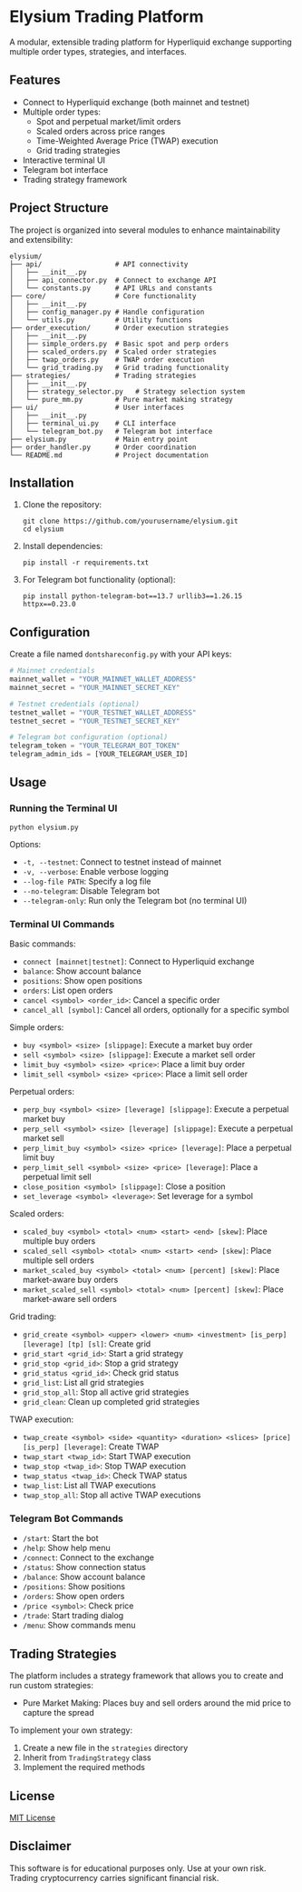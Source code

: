 # Elysium Trading Platform

A modular, extensible trading platform for Hyperliquid exchange supporting multiple order types, strategies, and interfaces.

## Features

- Connect to Hyperliquid exchange (both mainnet and testnet)
- Multiple order types:
  - Spot and perpetual market/limit orders
  - Scaled orders across price ranges
  - Time-Weighted Average Price (TWAP) execution
  - Grid trading strategies
- Interactive terminal UI
- Telegram bot interface
- Trading strategy framework

## Project Structure

The project is organized into several modules to enhance maintainability and extensibility:

```
elysium/
├── api/                  # API connectivity
│   ├── __init__.py
│   ├── api_connector.py  # Connect to exchange API
│   └── constants.py      # API URLs and constants
├── core/                 # Core functionality
│   ├── __init__.py
│   ├── config_manager.py # Handle configuration
│   └── utils.py          # Utility functions
├── order_execution/      # Order execution strategies
│   ├── __init__.py
│   ├── simple_orders.py  # Basic spot and perp orders
│   ├── scaled_orders.py  # Scaled order strategies
│   ├── twap_orders.py    # TWAP order execution
│   └── grid_trading.py   # Grid trading functionality
├── strategies/           # Trading strategies
│   ├── __init__.py
│   ├── strategy_selector.py   # Strategy selection system
│   └── pure_mm.py        # Pure market making strategy
├── ui/                   # User interfaces
│   ├── __init__.py
│   ├── terminal_ui.py    # CLI interface
│   └── telegram_bot.py   # Telegram bot interface
├── elysium.py            # Main entry point
├── order_handler.py      # Order coordination
└── README.md             # Project documentation
```

## Installation

1. Clone the repository:
   ```
   git clone https://github.com/yourusername/elysium.git
   cd elysium
   ```

2. Install dependencies:
   ```
   pip install -r requirements.txt
   ```

3. For Telegram bot functionality (optional):
   ```
   pip install python-telegram-bot==13.7 urllib3==1.26.15 httpx==0.23.0
   ```

## Configuration

Create a file named `dontshareconfig.py` with your API keys:

```python
# Mainnet credentials
mainnet_wallet = "YOUR_MAINNET_WALLET_ADDRESS"
mainnet_secret = "YOUR_MAINNET_SECRET_KEY"

# Testnet credentials (optional)
testnet_wallet = "YOUR_TESTNET_WALLET_ADDRESS"
testnet_secret = "YOUR_TESTNET_SECRET_KEY"

# Telegram bot configuration (optional)
telegram_token = "YOUR_TELEGRAM_BOT_TOKEN"
telegram_admin_ids = [YOUR_TELEGRAM_USER_ID]
```

## Usage

### Running the Terminal UI

```
python elysium.py
```

Options:
- `-t, --testnet`: Connect to testnet instead of mainnet
- `-v, --verbose`: Enable verbose logging
- `--log-file PATH`: Specify a log file
- `--no-telegram`: Disable Telegram bot
- `--telegram-only`: Run only the Telegram bot (no terminal UI)

### Terminal UI Commands

Basic commands:
- `connect [mainnet|testnet]`: Connect to Hyperliquid exchange
- `balance`: Show account balance
- `positions`: Show open positions
- `orders`: List open orders
- `cancel <symbol> <order_id>`: Cancel a specific order
- `cancel_all [symbol]`: Cancel all orders, optionally for a specific symbol

Simple orders:
- `buy <symbol> <size> [slippage]`: Execute a market buy order
- `sell <symbol> <size> [slippage]`: Execute a market sell order
- `limit_buy <symbol> <size> <price>`: Place a limit buy order
- `limit_sell <symbol> <size> <price>`: Place a limit sell order

Perpetual orders:
- `perp_buy <symbol> <size> [leverage] [slippage]`: Execute a perpetual market buy
- `perp_sell <symbol> <size> [leverage] [slippage]`: Execute a perpetual market sell
- `perp_limit_buy <symbol> <size> <price> [leverage]`: Place a perpetual limit buy
- `perp_limit_sell <symbol> <size> <price> [leverage]`: Place a perpetual limit sell
- `close_position <symbol> [slippage]`: Close a position
- `set_leverage <symbol> <leverage>`: Set leverage for a symbol

Scaled orders:
- `scaled_buy <symbol> <total> <num> <start> <end> [skew]`: Place multiple buy orders
- `scaled_sell <symbol> <total> <num> <start> <end> [skew]`: Place multiple sell orders
- `market_scaled_buy <symbol> <total> <num> [percent] [skew]`: Place market-aware buy orders
- `market_scaled_sell <symbol> <total> <num> [percent] [skew]`: Place market-aware sell orders

Grid trading:
- `grid_create <symbol> <upper> <lower> <num> <investment> [is_perp] [leverage] [tp] [sl]`: Create grid
- `grid_start <grid_id>`: Start a grid strategy
- `grid_stop <grid_id>`: Stop a grid strategy
- `grid_status <grid_id>`: Check grid status
- `grid_list`: List all grid strategies
- `grid_stop_all`: Stop all active grid strategies
- `grid_clean`: Clean up completed grid strategies

TWAP execution:
- `twap_create <symbol> <side> <quantity> <duration> <slices> [price] [is_perp] [leverage]`: Create TWAP
- `twap_start <twap_id>`: Start TWAP execution
- `twap_stop <twap_id>`: Stop TWAP execution
- `twap_status <twap_id>`: Check TWAP status
- `twap_list`: List all TWAP executions
- `twap_stop_all`: Stop all active TWAP executions

### Telegram Bot Commands

- `/start`: Start the bot
- `/help`: Show help menu
- `/connect`: Connect to the exchange
- `/status`: Show connection status
- `/balance`: Show account balance
- `/positions`: Show positions
- `/orders`: Show open orders
- `/price <symbol>`: Check price
- `/trade`: Start trading dialog
- `/menu`: Show commands menu

## Trading Strategies

The platform includes a strategy framework that allows you to create and run custom strategies:

- Pure Market Making: Places buy and sell orders around the mid price to capture the spread

To implement your own strategy:
1. Create a new file in the `strategies` directory
2. Inherit from `TradingStrategy` class
3. Implement the required methods

## License

[MIT License](LICENSE)

## Disclaimer

This software is for educational purposes only. Use at your own risk. Trading cryptocurrency carries significant financial risk.